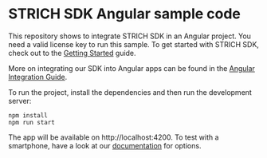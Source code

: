 # STRICH SDK Angular sample code

This repository shows to integrate STRICH SDK in an Angular project.
You need a valid license key to run this sample. To get started with STRICH SDK, check out to the [Getting Started](https://docs.strich.io/getting-started.html) guide.

More on integrating our SDK into Angular apps can be found in the [Angular Integration Guide](https://docs.strich.io/angular-integration-guide.html).

To run the project, install the dependencies and then run the development server:

```shell
npm install
npm run start
```

The app will be available on http://localhost:4200.
To test with a smartphone, have a look at our [documentation](https://docs.strich.io/getting-started.html#testing-on-a-smartphone) for options.
